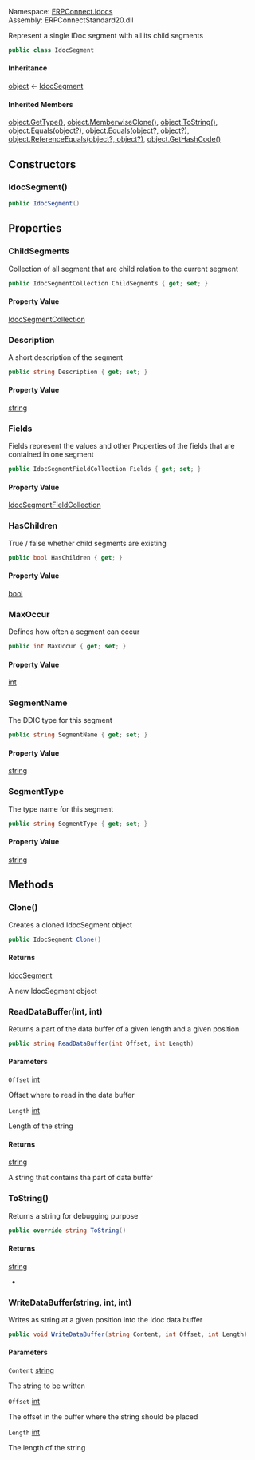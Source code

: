 Namespace: [ERPConnect.Idocs](../)\
Assembly: ERPConnectStandard20.dll

Represent a single IDoc segment with all its child segments

```csharp
public class IdocSegment

```

#### Inheritance

[object](https://learn.microsoft.com/dotnet/api/system.object) ← [IdocSegment](./)

#### Inherited Members

[object.GetType()](https://learn.microsoft.com/dotnet/api/system.object.gettype), [object.MemberwiseClone()](https://learn.microsoft.com/dotnet/api/system.object.memberwiseclone), [object.ToString()](https://learn.microsoft.com/dotnet/api/system.object.tostring), [object.Equals(object?)](<https://learn.microsoft.com/dotnet/api/system.object.equals#system-object-equals(system-object)>), [object.Equals(object?, object?)](<https://learn.microsoft.com/dotnet/api/system.object.equals#system-object-equals(system-object-system-object)>), [object.ReferenceEquals(object?, object?)](https://learn.microsoft.com/dotnet/api/system.object.referenceequals), [object.GetHashCode()](https://learn.microsoft.com/dotnet/api/system.object.gethashcode)

## Constructors

### IdocSegment()

```csharp
public IdocSegment()

```

## Properties

### ChildSegments

Collection of all segment that are child relation to the current segment

```csharp
public IdocSegmentCollection ChildSegments { get; set; }

```

#### Property Value

[IdocSegmentCollection](../ERPConnect.Idocs.IdocSegmentCollection/)

### Description

A short description of the segment

```csharp
public string Description { get; set; }

```

#### Property Value

[string](https://learn.microsoft.com/dotnet/api/system.string)

### Fields

Fields represent the values and other Properties of the fields that are contained in one segment

```csharp
public IdocSegmentFieldCollection Fields { get; set; }

```

#### Property Value

[IdocSegmentFieldCollection](../ERPConnect.Idocs.IdocSegmentFieldCollection/)

### HasChildren

True / false whether child segments are existing

```csharp
public bool HasChildren { get; }

```

#### Property Value

[bool](https://learn.microsoft.com/dotnet/api/system.boolean)

### MaxOccur

Defines how often a segment can occur

```csharp
public int MaxOccur { get; set; }

```

#### Property Value

[int](https://learn.microsoft.com/dotnet/api/system.int32)

### SegmentName

The DDIC type for this segment

```csharp
public string SegmentName { get; set; }

```

#### Property Value

[string](https://learn.microsoft.com/dotnet/api/system.string)

### SegmentType

The type name for this segment

```csharp
public string SegmentType { get; set; }

```

#### Property Value

[string](https://learn.microsoft.com/dotnet/api/system.string)

## Methods

### Clone()

Creates a cloned IdocSegment object

```csharp
public IdocSegment Clone()

```

#### Returns

[IdocSegment](./)

A new IdocSegment object

### ReadDataBuffer(int, int)

Returns a part of the data buffer of a given length and a given position

```csharp
public string ReadDataBuffer(int Offset, int Length)

```

#### Parameters

`Offset` [int](https://learn.microsoft.com/dotnet/api/system.int32)

Offset where to read in the data buffer

`Length` [int](https://learn.microsoft.com/dotnet/api/system.int32)

Length of the string

#### Returns

[string](https://learn.microsoft.com/dotnet/api/system.string)

A string that contains tha part of data buffer

### ToString()

Returns a string for debugging purpose

```csharp
public override string ToString()

```

#### Returns

[string](https://learn.microsoft.com/dotnet/api/system.string)

-

### WriteDataBuffer(string, int, int)

Writes as string at a given position into the Idoc data buffer

```csharp
public void WriteDataBuffer(string Content, int Offset, int Length)

```

#### Parameters

`Content` [string](https://learn.microsoft.com/dotnet/api/system.string)

The string to be written

`Offset` [int](https://learn.microsoft.com/dotnet/api/system.int32)

The offset in the buffer where the string should be placed

`Length` [int](https://learn.microsoft.com/dotnet/api/system.int32)

The length of the string
